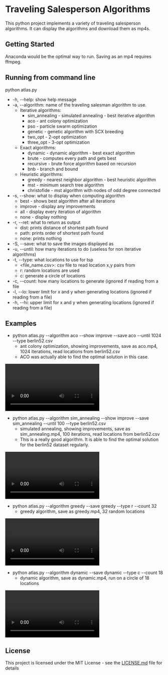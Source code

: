 # Traveling Salesperson Algorithms

This python project implements a variety of traveling salesperson algorithms. It can display the algorithms and download them as mp4s.

## Getting Started

Anaconda would be the optimal way to run. Saving as an mp4 requires ffmpeg. 

## Running from command line

python atlas.py <options>
* -h, --help: show help message
* -a, --algorithm:	name of the traveling salesman algorithm to use. 
	* Iterative algorithms:
		* sim_annealing - simulated annealing - best iterative algorithm
		* aco - ant colony optimization
		* pso - particle swarm  optimization
		* genetic - genetic algorithm with SCX breeding
		* two_opt - 2-opt optimization
		* three_opt - 3-opt optimization
	* Exact algorithms:
		* dynamic - dynamic algorithm - best exact algorithm
		* brute - computes every path and gets best
		* recursive - brute force algorithm based on recursion
		* bnb - branch and bound 
	* Heuristic algorithms:
		* greedy - nearest neighbor algorithm - best heuristic algorithm
		* mst - minimum search tree algorithm
		* christofide - mst algorithm with nodes of odd degree connected
* -s, --show: what to display when computing algorithm
	* best - shows best algorithm after all iterations
	* improve - display any improvements 
	* all - display every iteration of algorithm
	* none - display nothing
* -r, --ret: what to return as output
	* dist: prints distance of shortest path found
	* path: prints order of shortest path found
	* none: prints nothing
* -S, --save: what to save the images displayed as
* -u, --until: how many iterations to do (useless for non iterative algorithms)
* -t, --type: what locations to use for tsp
	* <file_name.csv>: csv file to read location x,y pairs from
	* r: random locations are used
	* c: generate a circle of locations
* -c, --count: how many locations to generate (ignored if reading from a file
* -l, --lo: lower limit for x and y when generating locations (ignored if reading from a file)
* -h, --hi: upper limit for x and y when generating locations (ignored if reading from a file)

## Examples

* python atlas.py --algorithm aco --show improve --save aco --until 1024 --type berlin52.csv
	* ant colony optimization, showing improvements, save as aco.mp4, 1024 iterations, read locations from berlin52.csv
	* ACO was actually able to find the optimal solution in this case. 

![ant colony optimization of berlin fifty two dataset](idk.mp4)

* python atlas.py --algorithm sim_annealing --show improve --save sim_annealing --until 100 --type berlin52.csv
	* simulated annealing, showing improvements, save as sim_annealing.mp4, 100 iterations, read locations from berlin52.csv
	* This is a really good algorithm. It is able to find the optimal solution for the berlin52 dataset regularly. 

![simulated annealing on berlin fifty two dataset](idk.mp4)

* python atlas.py --algorithm greedy --save greedy --type r --count 32
	* greedy algorithm, save as greedy.mp4, 32 random locations

![greedy algorithm](idk.mp4)

* python atlas.py --algorithm dynamic --save dynamic --type c --count 18
	* dynamic algorithm, save as dynamic.mp4, run on a circle of 18 locations

![dynamic algorithm](idk.mp4)

## License

This project is licensed under the MIT License - see the [LICENSE.md](LICENSE.md) file for details
